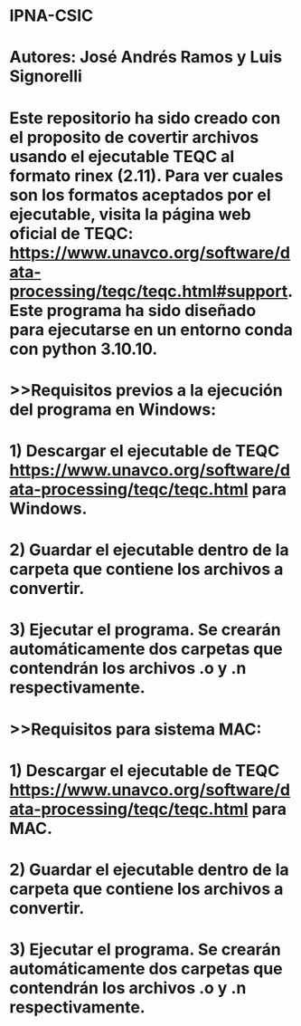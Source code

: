 # IPNA-CSIC
# Autores: José Andrés Ramos y Luis Signorelli

# Este repositorio ha sido creado con el proposito de covertir archivos usando el ejecutable TEQC al formato rinex (2.11). Para ver cuales son los formatos aceptados por el ejecutable, visita la página web oficial de TEQC: https://www.unavco.org/software/data-processing/teqc/teqc.html#support. Este programa ha sido diseñado para ejecutarse en un entorno conda con python 3.10.10.

# >>Requisitos previos a la ejecución del programa en Windows:
# 1) Descargar el ejecutable de TEQC https://www.unavco.org/software/data-processing/teqc/teqc.html para Windows.
# 2) Guardar el ejecutable dentro de la carpeta que contiene los archivos a convertir.
# 3) Ejecutar el programa. Se crearán automáticamente dos carpetas que contendrán los archivos .o y .n respectivamente.

# >>Requisitos para sistema MAC:
# 1) Descargar el ejecutable de TEQC https://www.unavco.org/software/data-processing/teqc/teqc.html para MAC.
# 2) Guardar el ejecutable dentro de la carpeta que contiene los archivos a convertir.
# 3) Ejecutar el programa. Se crearán automáticamente dos carpetas que contendrán los archivos .o y .n respectivamente.

